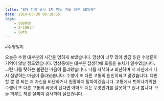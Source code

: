```yaml
---
title: "8차 천일 결사 1차 백일 기도 정진 68일째"
date: 2014-05-30 06:18:55
tags:
    - 8000th
    - 8-100th
    - 68th
---
```


#수행일지

오늘은 수행 대부분의 시간을 멍하게 보냈습니다. 망상이 너무 많아 방금 읽은 수행문이 기억이 않날 정도였습니다. 명상중에는 대부분 잡생각에 호흡을 놓치기 일수였습니다. 그런 나를 탓하는 불편한 마음이 올라왔습니다. 나를 자책하고 비난하며 저 자신에게 다시 실망하는 마음이 올라왔습니다. 수행이 또 다른 고통의 원인이되고 말았습니다. 다만 할 뿐 않 되는 저 자신을 비난하거나 원망하지 말아야겠습니다. 고통에서 벗어나기위한 수행이 또 다른 고통의 씨앗이 된다면 아마도 저는 무엇인가를 잘못하고 있나 봅니다. 오늘 하루도 저를 살피며 감사하며 살겠습니다.
